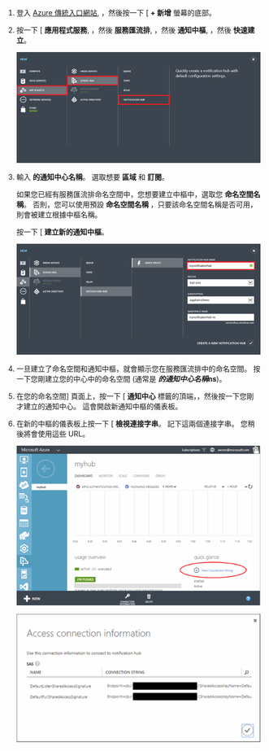 

1. 登入 [Azure 傳統入口網站](https://manage.windowsazure.com/), ，然後按一下 [ **+ 新增** 螢幕的底部。

2. 按一下 [ **應用程式服務**, ，然後 **服務匯流排**, ，然後 **通知中樞**, ，然後 **快速建立**。

    ![](./media/notification-hubs-portal-create-new-hub/notification-hubs-create-from-portal.png)


3. 輸入 **的通知中心名稱**。 選取想要 **區域** 和 **訂閱**。 
 
    如果您已經有服務匯流排命名空間中，您想要建立中樞中，選取您 **命名空間名稱**。  否則，您可以使用預設 **命名空間名稱** ，只要該命名空間名稱是否可用，則會被建立根據中樞名稱。 

    按一下 [ **建立新的通知中樞**。

    ![設定通知中樞屬性](./media/notification-hubs-portal-create-new-hub/notification-hubs-create-from-portal2.png)

4. 一旦建立了命名空間和通知中樞，就會顯示您在服務匯流排中的命名空間。 按一下您剛建立您的中心中的命名空間 (通常是 ***的通知中心名稱*ns**)。 

5. 在您的命名空間] 頁面上，按一下 [ **通知中心** 標籤的頂端，，然後按一下您剛才建立的通知中心。 這會開啟新通知中樞的儀表板。

6. 在新的中樞的儀表板上按一下 [ **檢視連接字串**。 記下這兩個連接字串。 您稍後將會使用這些 URL。

    ![](./media/notification-hubs-portal-create-new-hub/notification-hubs-view-connection-strings.png)

    ![](./media/notification-hubs-portal-create-new-hub/notification-hubs-connection-strings.png)



